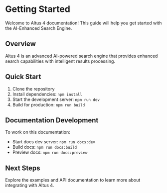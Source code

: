 # Getting Started

Welcome to Altus 4 documentation! This guide will help you get started with the AI-Enhanced Search Engine.

## Overview

Altus 4 is an advanced AI-powered search engine that provides enhanced search capabilities with intelligent results processing.

## Quick Start

1. Clone the repository
2. Install dependencies: `npm install`
3. Start the development server: `npm run dev`
4. Build for production: `npm run build`

## Documentation Development

To work on this documentation:

- Start docs dev server: `npm run docs:dev`
- Build docs: `npm run docs:build`
- Preview docs: `npm run docs:preview`

## Next Steps

Explore the examples and API documentation to learn more about integrating with Altus 4.